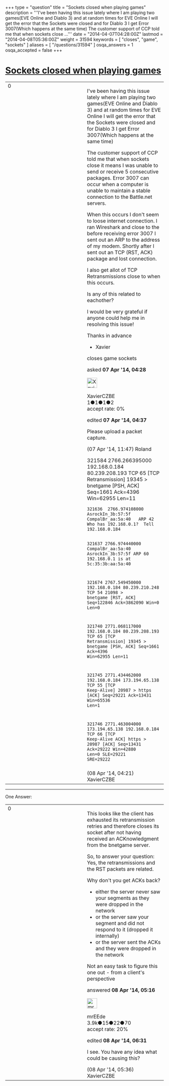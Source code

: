 +++
type = "question"
title = "Sockets closed when playing games"
description = '''I&#x27;ve been having this issue lately where I am playing two games(EVE Online and Diablo 3) and at random times for EVE Online I will get the error that the Sockets were closed and for Diablo 3 I get Error 3007(Which happens at the same time) The customer support of CCP told me that when sockets close ...'''
date = "2014-04-07T04:28:00Z"
lastmod = "2014-04-08T05:36:00Z"
weight = 31594
keywords = [ "closes", "game", "sockets" ]
aliases = [ "/questions/31594" ]
osqa_answers = 1
osqa_accepted = false
+++

<div class="headNormal">

# [Sockets closed when playing games](/questions/31594/sockets-closed-when-playing-games)

</div>

<div id="main-body">

<div id="askform">

<table id="question-table" style="width:100%;"><colgroup><col style="width: 50%" /><col style="width: 50%" /></colgroup><tbody><tr class="odd"><td style="width: 30px; vertical-align: top"><div class="vote-buttons"><span id="post-31594-upvote" class="ajax-command post-vote up" rel="nofollow" title="I like this post (click again to cancel)"> </span><div id="post-31594-score" class="post-score" title="current number of votes">0</div><span id="post-31594-downvote" class="ajax-command post-vote down" rel="nofollow" title="I dont like this post (click again to cancel)"> </span> <span id="favorite-mark" class="ajax-command favorite-mark" rel="nofollow" title="mark/unmark this question as favorite (click again to cancel)"> </span><div id="favorite-count" class="favorite-count"></div></div></td><td><div id="item-right"><div class="question-body"><p>I've been having this issue lately where I am playing two games(EVE Online and Diablo 3) and at random times for EVE Online I will get the error that the Sockets were closed and for Diablo 3 I get Error 3007(Which happens at the same time)</p><p>The customer support of CCP told me that when sockets close it means I was unable to send or receive 5 consecutive packages. Error 3007 can occur when a computer is unable to maintain a stable connection to the Battle.net servers.</p><p>When this occurs I don't seem to loose internet connection. I ran Wireshark and close to the before receiving error 3007 I sent out an ARP to the address of my modem. Shortly after I sent out an TCP (RST, ACK) package and lost connection.</p><p>I also get allot of TCP Retransmissions close to when this occurs.</p><p>Is any of this related to eachother?</p><p>I would be very grateful if anyone could help me in resolving this issue!</p><p>Thanks in advance</p><ul><li>Xavier</li></ul></div><div id="question-tags" class="tags-container tags"><span class="post-tag tag-link-closes" rel="tag" title="see questions tagged &#39;closes&#39;">closes</span> <span class="post-tag tag-link-game" rel="tag" title="see questions tagged &#39;game&#39;">game</span> <span class="post-tag tag-link-sockets" rel="tag" title="see questions tagged &#39;sockets&#39;">sockets</span></div><div id="question-controls" class="post-controls"></div><div class="post-update-info-container"><div class="post-update-info post-update-info-user"><p>asked <strong>07 Apr '14, 04:28</strong></p><img src="https://secure.gravatar.com/avatar/6335481025ba9e5ab8535e24af5beda3?s=32&amp;d=identicon&amp;r=g" class="gravatar" width="32" height="32" alt="XavierCZBE&#39;s gravatar image" /><p><span>XavierCZBE</span><br />
<span class="score" title="1 reputation points">1</span><span title="1 badges"><span class="badge1">●</span><span class="badgecount">1</span></span><span title="1 badges"><span class="silver">●</span><span class="badgecount">1</span></span><span title="2 badges"><span class="bronze">●</span><span class="badgecount">2</span></span><br />
<span class="accept_rate" title="Rate of the user&#39;s accepted answers">accept rate:</span> <span title="XavierCZBE has no accepted answers">0%</span></p></div><div class="post-update-info post-update-info-edited"><p><span> edited <strong>07 Apr '14, 04:37</strong> </span></p></div></div><div id="comments-container-31594" class="comments-container"><span id="31598"></span><div id="comment-31598" class="comment"><div id="post-31598-score" class="comment-score"></div><div class="comment-text"><p>Please upload a packet capture.</p></div><div id="comment-31598-info" class="comment-info"><span class="comment-age">(07 Apr '14, 11:47)</span> <span class="comment-user userinfo">Roland</span></div></div><span id="31627"></span><div id="comment-31627" class="comment"><div id="post-31627-score" class="comment-score"></div><div class="comment-text"><p>321584 2766.266395000 192.168.0.184 80.239.208.193 TCP 65 [TCP Retransmission] 19345 &gt; bnetgame [PSH, ACK] Seq=1661 Ack=4396 Win=62955 Len=11</p><pre><code>321636  2766.974108000  AsrockIn_3b:57:5f   CompalBr_aa:5a:40   ARP 42  Who has 192.168.0.1?  Tell 192.168.0.184

321637  2766.974440000  CompalBr_aa:5a:40   AsrockIn_3b:57:5f   ARP 60  192.168.0.1 is at 5c:35:3b:aa:5a:40

321674  2767.549450000  192.168.0.184   80.239.210.248  TCP 54  21098 &gt; bnetgame [RST, ACK] Seq=122846 Ack=3862090 Win=0 Len=0

321740  2771.068117000  192.168.0.184   80.239.208.193  TCP 65  [TCP Retransmission] 19345 &gt; bnetgame [PSH, ACK] Seq=1661 Ack=4396 Win=62955 Len=11

321745  2771.434462000  192.168.0.184   173.194.65.138  TCP 55  [TCP Keep-Alive] 20987 &gt; https [ACK] Seq=29221 Ack=13431 Win=65536 Len=1

321746  2771.463004000  173.194.65.138  192.168.0.184   TCP 66  [TCP Keep-Alive ACK] https &gt; 20987 [ACK] Seq=13431 Ack=29222 Win=42880 Len=0 SLE=29221 SRE=29222</code></pre></div><div id="comment-31627-info" class="comment-info"><span class="comment-age">(08 Apr '14, 04:21)</span> <span class="comment-user userinfo">XavierCZBE</span></div></div></div><div id="comment-tools-31594" class="comment-tools"></div><div class="clear"></div><div id="comment-31594-form-container" class="comment-form-container"></div><div class="clear"></div></div></td></tr></tbody></table>

------------------------------------------------------------------------

<div class="tabBar">

<span id="sort-top"></span>

<div class="headQuestions">

One Answer:

</div>

</div>

<span id="31632"></span>

<div id="answer-container-31632" class="answer">

<table style="width:100%;"><colgroup><col style="width: 50%" /><col style="width: 50%" /></colgroup><tbody><tr class="odd"><td style="width: 30px; vertical-align: top"><div class="vote-buttons"><span id="post-31632-upvote" class="ajax-command post-vote up" rel="nofollow" title="I like this post (click again to cancel)"> </span><div id="post-31632-score" class="post-score" title="current number of votes">0</div><span id="post-31632-downvote" class="ajax-command post-vote down" rel="nofollow" title="I dont like this post (click again to cancel)"> </span></div></td><td><div class="item-right"><div class="answer-body"><p>This looks like the client has exhausted its retransmission retries and therefore closes its socket after not having received an ACKnowledgment from the bnetgame server.</p><p>So, to answer your question: Yes, the retransmissions and the RST packets are related.</p><p>Why don't you get ACKs back?</p><ul><li>either the server never saw your segments as they were dropped in the network</li><li>or the server saw your segment and did not respond to it (dropped it internally)</li><li>or the server sent the ACKs and they were dropped in the network</li></ul><p>Not an easy task to figure this one out - from a client's perspective</p></div><div class="answer-controls post-controls"></div><div class="post-update-info-container"><div class="post-update-info post-update-info-user"><p>answered <strong>08 Apr '14, 05:16</strong></p><img src="https://secure.gravatar.com/avatar/5500bd1decb766660522dfb347eedc49?s=32&amp;d=identicon&amp;r=g" class="gravatar" width="32" height="32" alt="mrEEde&#39;s gravatar image" /><p><span>mrEEde</span><br />
<span class="score" title="3892 reputation points"><span>3.9k</span></span><span title="15 badges"><span class="badge1">●</span><span class="badgecount">15</span></span><span title="22 badges"><span class="silver">●</span><span class="badgecount">22</span></span><span title="70 badges"><span class="bronze">●</span><span class="badgecount">70</span></span><br />
<span class="accept_rate" title="Rate of the user&#39;s accepted answers">accept rate:</span> <span title="mrEEde has 48 accepted answers">20%</span></p></div><div class="post-update-info post-update-info-edited"><p><span> edited <strong>08 Apr '14, 06:31</strong> </span></p></div></div><div id="comments-container-31632" class="comments-container"><span id="31634"></span><div id="comment-31634" class="comment"><div id="post-31634-score" class="comment-score"></div><div class="comment-text"><p>I see. You have any idea what could be causing this?</p></div><div id="comment-31634-info" class="comment-info"><span class="comment-age">(08 Apr '14, 05:36)</span> <span class="comment-user userinfo">XavierCZBE</span></div></div></div><div id="comment-tools-31632" class="comment-tools"></div><div class="clear"></div><div id="comment-31632-form-container" class="comment-form-container"></div><div class="clear"></div></div></td></tr></tbody></table>

</div>

<div class="paginator-container-left">

</div>

</div>

</div>

